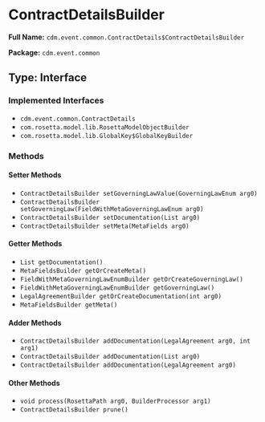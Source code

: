 # ContractDetailsBuilder

**Full Name:** `cdm.event.common.ContractDetails$ContractDetailsBuilder`

**Package:** `cdm.event.common`

## Type: Interface

### Implemented Interfaces

- `cdm.event.common.ContractDetails`
- `com.rosetta.model.lib.RosettaModelObjectBuilder`
- `com.rosetta.model.lib.GlobalKey$GlobalKeyBuilder`

### Methods

#### Setter Methods

- `ContractDetailsBuilder setGoverningLawValue(GoverningLawEnum arg0)`
- `ContractDetailsBuilder setGoverningLaw(FieldWithMetaGoverningLawEnum arg0)`
- `ContractDetailsBuilder setDocumentation(List arg0)`
- `ContractDetailsBuilder setMeta(MetaFields arg0)`

#### Getter Methods

- `List getDocumentation()`
- `MetaFieldsBuilder getOrCreateMeta()`
- `FieldWithMetaGoverningLawEnumBuilder getOrCreateGoverningLaw()`
- `FieldWithMetaGoverningLawEnumBuilder getGoverningLaw()`
- `LegalAgreementBuilder getOrCreateDocumentation(int arg0)`
- `MetaFieldsBuilder getMeta()`

#### Adder Methods

- `ContractDetailsBuilder addDocumentation(LegalAgreement arg0, int arg1)`
- `ContractDetailsBuilder addDocumentation(List arg0)`
- `ContractDetailsBuilder addDocumentation(LegalAgreement arg0)`

#### Other Methods

- `void process(RosettaPath arg0, BuilderProcessor arg1)`
- `ContractDetailsBuilder prune()`

